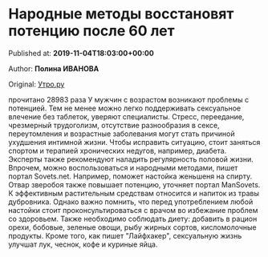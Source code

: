 
# Народные методы восстановят потенцию после 60 лет

Published at: **2019-11-04T18:03:00+00:00**

Author: **Полина ИВАНОВА**

Original: [Утро.ру](https://utro.ru/life/2019/11/04/1423254.shtml)

прочитано 28983 раза
У мужчин с возрастом возникают проблемы с потенцией. Тем не менее можно легко поддерживать сексуальное влечение без таблеток, уверяют специалисты.
Стресс, переедание, чрезмерный трудоголизм, отсутствие разнообразия в сексе, переутомления и возрастные заболевания могут стать причиной ухудшения интимной жизни. Чтобы исправить ситуацию, стоит заняться спортом и терапией хронических недугов, например, диабета. Эксперты также рекомендуют наладить регулярность половой жизни.
Впрочем, можно воспользоваться и народными методами, пишет портал Sovets.net. Например, поможет настойка женьшеня на спирту. Отвар зверобоя также повышает потенцию, уточняет портал ManSovets. К эффективным растительным средствам относится и напиток из травы дубровника. Однако важно помнить, что перед употреблением любой настойки стоит проконсультироваться с врачом во избежание проблем со здоровьем.
Также необходимо соблюдать диету: добавить в рацион орехи, бобовые, зеленые овощи, рыбу жирных сортов, кисломолочные продукты. Кроме того, как пишет "Лайфхакер", сексуальную жизнь улучшат лук, чеснок, кофе и куриные яйца.
